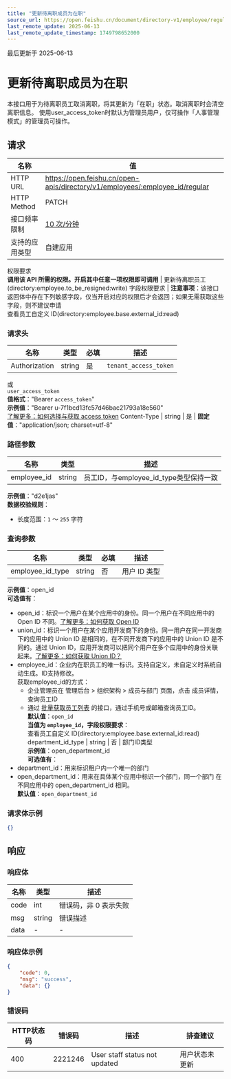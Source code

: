 ```yaml
---
title: "更新待离职成员为在职"
source_url: https://open.feishu.cn/document/directory-v1/employee/regular
last_remote_update: 2025-06-13
last_remote_update_timestamp: 1749798652000
---
```

最后更新于 2025-06-13

# 更新待离职成员为在职

本接口用于为待离职员工取消离职，将其更新为「在职」状态。取消离职时会清空离职信息。
使用user_access_token时默认为管理员用户，仅可操作「人事管理模式」的管理员可操作。

## 请求
名称 | 值
---|---
HTTP URL | https://open.feishu.cn/open-apis/directory/v1/employees/:employee_id/regular
HTTP Method | PATCH
接口频率限制 | [10 次/分钟](https://open.feishu.cn/document/ukTMukTMukTM/uUzN04SN3QjL1cDN)
支持的应用类型 | 自建应用
权限要求  
            **调用该 API 所需的权限。开启其中任意一项权限即可调用** | 更新待离职员工(directory:employee.to_be_resigned:write)
字段权限要求 | **注意事项**：该接口返回体中存在下列敏感字段，仅当开启对应的权限后才会返回；如果无需获取这些字段，则不建议申请  
        查看员工自定义 ID(directory:employee.base.external_id:read)

### 请求头

名称 | 类型 | 必填 | 描述
--- | --- | --- | ---
Authorization | string | 是 | `tenant_access_token`  
或  
`user_access_token`  
**值格式**："Bearer `access_token`"  
**示例值**："Bearer u-7f1bcd13fc57d46bac21793a18e560"  
[了解更多：如何选择与获取 access token](https://open.feishu.cn/document/uAjLw4CM/ugTN1YjL4UTN24CO1UjN/trouble-shooting/how-to-choose-which-type-of-token-to-use)
Content-Type | string | 是 | **固定值**："application/json; charset=utf-8"

### 路径参数

名称 | 类型 | 描述
--- | --- | ---
employee_id | string | 员工ID，与employee_id_type类型保持一致  
**示例值**："d2e1jas"  
**数据校验规则**：  
- 长度范围：`1` ～ `255` 字符

### 查询参数

名称 | 类型 | 必填 | 描述
--- | --- | --- | ---
employee_id_type | string | 否 | 用户 ID 类型  
**示例值**：open_id  
**可选值有**：  
- open_id：标识一个用户在某个应用中的身份。同一个用户在不同应用中的 Open ID 不同。[了解更多：如何获取 Open ID](https://open.feishu.cn/document/uAjLw4CM/ugTN1YjL4UTN24CO1UjN/trouble-shooting/how-to-obtain-openid)  
- union_id：标识一个用户在某个应用开发商下的身份。同一用户在同一开发商下的应用中的 Union ID 是相同的，在不同开发商下的应用中的 Union ID 是不同的。通过 Union ID，应用开发商可以把同个用户在多个应用中的身份关联起来。[了解更多：如何获取 Union ID？](https://open.feishu.cn/document/uAjLw4CM/ugTN1YjL4UTN24CO1UjN/trouble-shooting/how-to-obtain-union-id)  
- employee_id：企业内在职员工的唯一标识。支持自定义，未自定义时系统自动生成。ID支持修改。  
获取employee_id的方式：  
  - 企业管理员在 管理后台 > 组织架构 > 成员与部门 页面，点击 成员详情，查询员工ID  
  - 通过 [批量获取员工列表](https://open.feishu.cn/document/uAjLw4CM/ukTMukTMukTM/directory-v1/employee/filter) 的接口，通过手机号或邮箱查询员工ID。  
**默认值**：`open_id`  
**当值为 `employee_id`，字段权限要求**：  
查看员工自定义 ID(directory:employee.base.external_id:read)
department_id_type | string | 否 | 部门ID类型  
**示例值**：open_department_id  
**可选值有**：  
- department_id：用来标识租户内一个唯一的部门  
- open_department_id：用来在具体某个应用中标识一个部门，同一个部门 在不同应用中的 open_department_id 相同。  
**默认值**：`open_department_id`

### 请求体示例
```json
{}
```

## 响应

### 响应体

名称 | 类型 | 描述
--- | --- | ---
code | int | 错误码，非 0 表示失败
msg | string | 错误描述
data | \- | \-

### 响应体示例
```json
{
    "code": 0,
    "msg": "success",
    "data": {}
}
```

### 错误码

HTTP状态码 | 错误码 | 描述 | 排查建议
--- | --- | --- | ---
400 | 2221246 | User staff status not updated | 用户状态未更新

